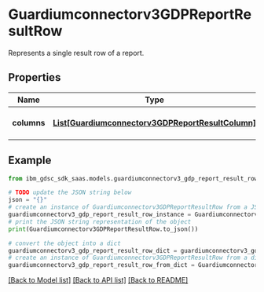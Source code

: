 # Guardiumconnectorv3GDPReportResultRow

Represents a single result row of a report.

## Properties

Name | Type | Description | Notes
------------ | ------------- | ------------- | -------------
**columns** | [**List[Guardiumconnectorv3GDPReportResultColumn]**](Guardiumconnectorv3GDPReportResultColumn.md) | Set of result row cells. | [optional] 

## Example

```python
from ibm_gdsc_sdk_saas.models.guardiumconnectorv3_gdp_report_result_row import Guardiumconnectorv3GDPReportResultRow

# TODO update the JSON string below
json = "{}"
# create an instance of Guardiumconnectorv3GDPReportResultRow from a JSON string
guardiumconnectorv3_gdp_report_result_row_instance = Guardiumconnectorv3GDPReportResultRow.from_json(json)
# print the JSON string representation of the object
print(Guardiumconnectorv3GDPReportResultRow.to_json())

# convert the object into a dict
guardiumconnectorv3_gdp_report_result_row_dict = guardiumconnectorv3_gdp_report_result_row_instance.to_dict()
# create an instance of Guardiumconnectorv3GDPReportResultRow from a dict
guardiumconnectorv3_gdp_report_result_row_from_dict = Guardiumconnectorv3GDPReportResultRow.from_dict(guardiumconnectorv3_gdp_report_result_row_dict)
```
[[Back to Model list]](../README.md#documentation-for-models) [[Back to API list]](../README.md#documentation-for-api-endpoints) [[Back to README]](../README.md)


